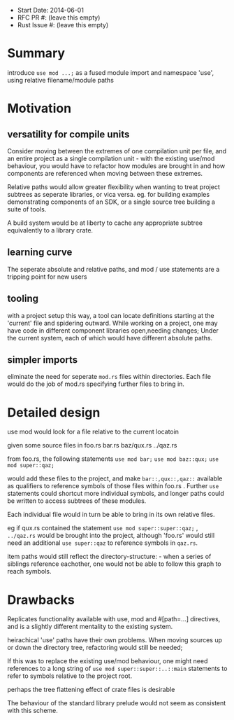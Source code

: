 - Start Date: 2014-06-01
- RFC PR #: (leave this empty)
- Rust Issue #: (leave this empty)

# Summary

introduce ```use mod ...;``` as a fused module import and namespace 'use', using relative filename/module paths

# Motivation

## versatility for compile units

Consider moving between the extremes of one compilation unit per file, and an entire project as a single compilation unit - with the existing use/mod behaviour, you would have to refactor how modules are brought in and how components are referenced when moving between these extremes.

Relative paths would allow greater flexibility when wanting to treat project subtrees as seperate libraries, or vica versa. eg. for building examples demonstrating components of an SDK, or a single source tree building a suite of tools.

A build system would be at liberty to cache any appropriate subtree equivalently to a library crate.

## learning curve
The seperate absolute and relative paths, and mod / use statements are a tripping point for new users

## tooling
with a project setup this way, a tool can locate definitions starting at the 'current' file and spidering outward. While working on a project, one may have code in different component libraries open,needing changes; Under the current system, each of which would have different absolute paths.

## simpler imports
eliminate the need for seperate ```mod.rs``` files within directories. Each file would do the job of mod.rs specifying further files to bring in.

# Detailed design

use mod would look for a file relative to the current locatoin

given some source files in 
foo.rs
bar.rs
baz/qux.rs
../qaz.rs

from foo.rs, the following statements
```use mod bar;```
```use mod baz::qux;```
```use mod super::qaz;```

would add these files to the project, and make ```bar::,qux::,qaz::``` available as qualifiers to reference symbols of those files within foo.rs . Further ```use``` statements could shortcut more individual symbols, and longer paths could be written to access subtrees of these modules.

Each individual file would in turn be able to bring in its own relative files.

eg if qux.rs contained the statement ```use mod super::super::qaz;``` , ```../qaz.rs``` would be brought into the project, although 'foo.rs' would still need an additional ```use super::qaz``` to reference symbols in ```qaz.rs```.

item paths would still reflect the directory-structure: - when a series of siblings reference eachother, one would not be able to follow this graph to reach symbols.

# Drawbacks

Replicates functionality available with use, mod and #[path=...] directives, and is a slightly different mentality to the existing system.

heirachical 'use' paths have their own problems. When moving sources up or down the directory tree, refactoring would still be needed;

If this was to replace the existing use/mod behaviour, one might need references to a long string of ```use mod super::super::..::main``` statements to refer to symbols relative to the project root. 

perhaps the tree flattening effect of crate files is desirable

The behaviour of the standard library prelude would not seem as consistent with this scheme.


